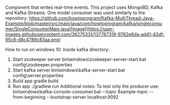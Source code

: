 Component that writes real-time events. This project uses MongoBD, Kafka and Kafka Streams. One model consumer was used similarly to the repository: https://github.com/howtoprogram/Kafka-MultiThread-Java-Example/blob/master/src/main/java/com/howtoprogram/kafka/singleconsumer/SingleConsumerMain.java![image](https://user-images.githubusercontent.com/36275331/137787319-9762e6da-ad41-42df-95c8-d8c4789c83aa.png)


How to run on windows 10:
Inside kafka directory:
1. Start zookeeper server
bin\windows\zookeeper-server-start.bat config\zookeeper.properties
2. Start kafka server 
bin\windows\kafka-server-start.bat config\server.properties
3. Build app
gradle build
4. Run app
./gradlew run
Additional notes:
To test only the producer use:
bin\windows\kafka-console-consumer.bat --topic 8sample-topic --from-beginning --bootstrap-server localhost:9092
